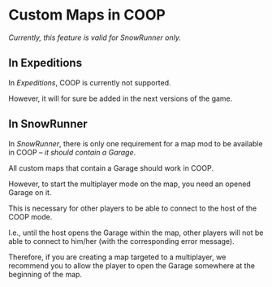 # Custom Maps in COOP

*Currently, this feature is valid for SnowRunner only.*  

## In Expeditions
In *Expeditions*, COOP is currently not supported.

However, it will for sure be added in the next versions of the game.

## In SnowRunner
In *SnowRunner*, there is only one requirement for a map mod to be available in COOP – *it should contain a Garage*.

All custom maps that contain a Garage should work in COOP.

However, to start the multiplayer mode on the map, you need an opened Garage on it.

This is necessary for other players to be able to connect to the host of the COOP mode.

I.e., until the host opens the Garage within the map, other players will not be able to connect to him/her (with the corresponding error message).

Therefore, if you are creating a map targeted to a multiplayer, we recommend you to allow the player to open the Garage somewhere at the beginning of the map.

